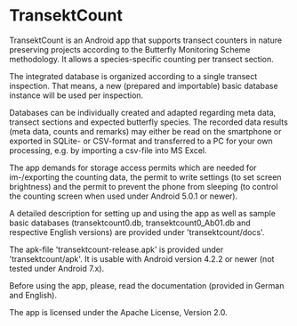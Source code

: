 # TransektCount

TransektCount is an Android app that supports transect counters in nature preserving projects according to the Butterfly Monitoring Scheme methodology. 
It allows a species-specific counting per transect section. 

The integrated database is organized according to a single transect inspection. That means, a new (prepared and importable) basic database instance will be used per inspection.

Databases can be individually created and adapted regarding meta data, transect sections and expected butterfly species.
The recorded data results (meta data, counts and remarks) may either be read on the smartphone or exported in SQLite- or CSV-format and transferred to a PC for your own processing, e.g. by importing a csv-file into MS Excel.

The app demands for storage access permits which are needed for im-/exporting the counting data, the permit to write settings (to set screen brightness) and the permit to prevent the phone from sleeping (to control the counting screen when used under Android 5.0.1 or newer). 

A detailed description for setting up and using the app as well as sample basic databases (transektcount0.db, transektcount0_Ab01.db and respective English versions) are provided under 'transektcount/docs'.

The apk-file 'transektcount-release.apk' is provided under 'transektcount/apk'. 
It is usable with Android version 4.2.2 or newer (not tested under Android 7.x).

Before using the app, please, read the documentation (provided in German and English).

The app is licensed under the Apache License, Version 2.0.